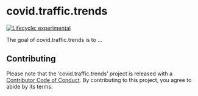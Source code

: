 
# covid.traffic.trends

<!-- badges: start -->

[![Lifecycle:
experimental](https://img.shields.io/badge/lifecycle-experimental-orange.svg)](https://www.tidyverse.org/lifecycle/#experimental)
<!-- badges: end -->

The goal of covid.traffic.trends is to …

## Contributing

Please note that the ‘covid.traffic.trends’ project is released with a
[Contributor Code of Conduct](CODE_OF_CONDUCT.md). By contributing to
this project, you agree to abide by its terms.
